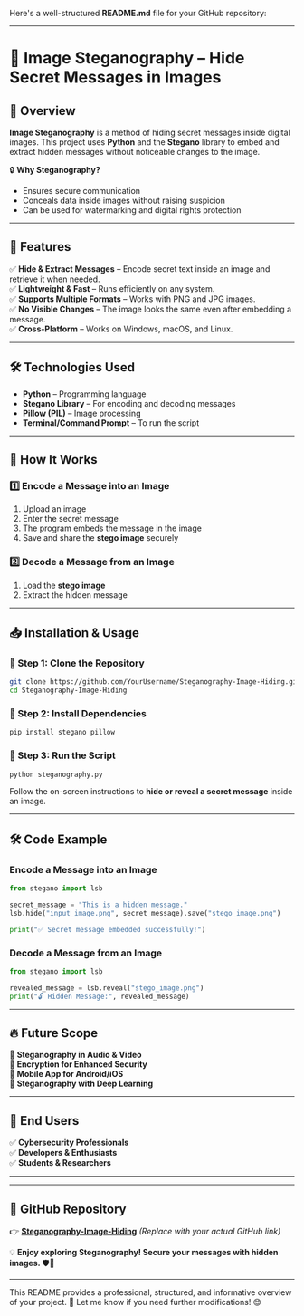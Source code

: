 Here's a well-structured **README.md** file for your GitHub repository:  

---

# **🔹 Image Steganography – Hide Secret Messages in Images**  

## 📌 **Overview**  
**Image Steganography** is a method of hiding secret messages inside digital images. This project uses **Python** and the **Stegano** library to embed and extract hidden messages without noticeable changes to the image.  

🔒 **Why Steganography?**  
- Ensures secure communication  
- Conceals data inside images without raising suspicion  
- Can be used for watermarking and digital rights protection  

---

## 🚀 **Features**  
✅ **Hide & Extract Messages** – Encode secret text inside an image and retrieve it when needed.  
✅ **Lightweight & Fast** – Runs efficiently on any system.  
✅ **Supports Multiple Formats** – Works with PNG and JPG images.  
✅ **No Visible Changes** – The image looks the same even after embedding a message.  
✅ **Cross-Platform** – Works on Windows, macOS, and Linux.  

---

## 🛠️ **Technologies Used**  
- **Python** – Programming language  
- **Stegano Library** – For encoding and decoding messages  
- **Pillow (PIL)** – Image processing  
- **Terminal/Command Prompt** – To run the script  

---

## 📌 **How It Works**  
### **1️⃣ Encode a Message into an Image**  
1. Upload an image  
2. Enter the secret message  
3. The program embeds the message in the image  
4. Save and share the **stego image** securely  

### **2️⃣ Decode a Message from an Image**  
1. Load the **stego image**  
2. Extract the hidden message  

---

## 📥 **Installation & Usage**  
### **🔹 Step 1: Clone the Repository**  
```bash
git clone https://github.com/YourUsername/Steganography-Image-Hiding.git
cd Steganography-Image-Hiding
```
### **🔹 Step 2: Install Dependencies**  
```bash
pip install stegano pillow
```
### **🔹 Step 3: Run the Script**  
```bash
python steganography.py
```
Follow the on-screen instructions to **hide or reveal a secret message** inside an image.  

---

## 🛠️ **Code Example**  
### **Encode a Message into an Image**  
```python
from stegano import lsb

secret_message = "This is a hidden message."
lsb.hide("input_image.png", secret_message).save("stego_image.png")

print("✅ Secret message embedded successfully!")
```

### **Decode a Message from an Image**  
```python
from stegano import lsb

revealed_message = lsb.reveal("stego_image.png")
print("🔓 Hidden Message:", revealed_message)
```

---

## 🔥 **Future Scope**  
🔹 **Steganography in Audio & Video**  
🔹 **Encryption for Enhanced Security**  
🔹 **Mobile App for Android/iOS**  
🔹 **Steganography with Deep Learning**  

---

## 📌 **End Users**  
✅ **Cybersecurity Professionals**  
✅ **Developers & Enthusiasts**  
✅ **Students & Researchers**  

---

---

## 📎 **GitHub Repository**  
👉 **[Steganography-Image-Hiding](https://github.com/YourUsername/Steganography-Image-Hiding)** *(Replace with your actual GitHub link)*  

💡 **Enjoy exploring Steganography! Secure your messages with hidden images.** 🛡️🚀  

---

This README provides a professional, structured, and informative overview of your project. 🚀 Let me know if you need further modifications! 😊
